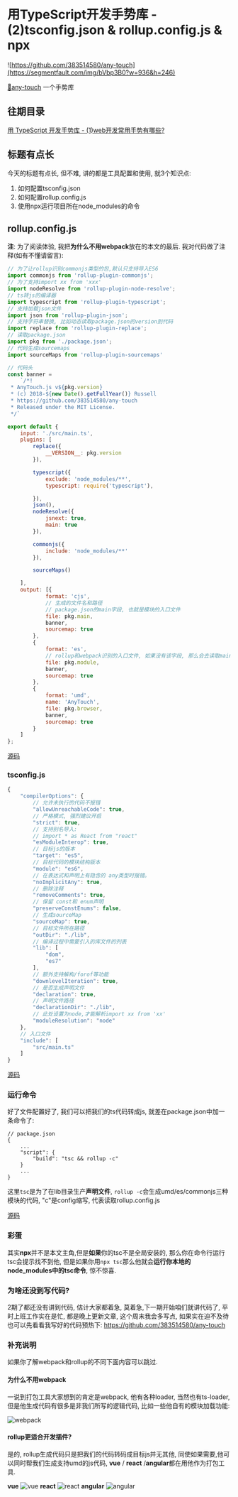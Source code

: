 # 用TypeScript开发手势库 - (2)tsconfig.json & rollup.config.js & npx

![https://github.com/383514580/any-touch](https://segmentfault.com/img/bVbp3B0?w=936&h=246)

 [:wave:any-touch](https://github.com/383514580/any-touch) 一个手势库

## 往期目录
[用 TypeScript 开发手势库 - (1)web开发常用手势有哪些?](https://juejin.im/post/5c8fc2105188252d72550acf)


## 标题有点长
今天的标题有点长, 但不难, 讲的都是工具配置和使用, 就3个知识点:
1. 如何配置tsconfig.json
2. 如何配置rollup.config.js
3. 使用npx运行项目所在node_modules的命令

## rollup.config.js

**注**: 为了阅读体验, 我把**为什么不用webpack**放在的本文的最后. 我对代码做了注释(如有不懂请留言):
```javascript
// 为了让rollup识别commonjs类型的包,默认只支持导入ES6
import commonjs from 'rollup-plugin-commonjs';
// 为了支持import xx from 'xxx'
import nodeResolve from 'rollup-plugin-node-resolve';
// ts转js的编译器
import typescript from 'rollup-plugin-typescript';
// 支持加载json文件
import json from 'rollup-plugin-json';
// 支持字符串替换, 比如动态读取package.json的version到代码
import replace from 'rollup-plugin-replace';
// 读取package.json
import pkg from './package.json';
// 代码生成sourcemaps
import sourceMaps from 'rollup-plugin-sourcemaps'

// 代码头
const banner =
    `/*!
 * AnyTouch.js v${pkg.version}
 * (c) 2018-${new Date().getFullYear()} Russell
 * https://github.com/383514580/any-touch
 * Released under the MIT License.
 */`

export default {
    input: './src/main.ts',
    plugins: [
        replace({
            __VERSION__: pkg.version
        }),

        typescript({
            exclude: 'node_modules/**',
            typescript: require('typescript'),

        }),
        json(),
        nodeResolve({
            jsnext: true,
            main: true
        }),

        commonjs({
            include: 'node_modules/**'
        }),

        sourceMaps()

    ],
    output: [{
            format: 'cjs',
            // 生成的文件名和路径
            // package.json的main字段, 也就是模块的入口文件
            file: pkg.main, 
            banner,
            sourcemap: true
        },
        {
            format: 'es',
            // rollup和webpack识别的入口文件, 如果没有该字段, 那么会去读取main字段
            file: pkg.module,
            banner,
            sourcemap: true
        },
        {
            format: 'umd',
            name: 'AnyTouch',
            file: pkg.browser,
            banner,
            sourcemap: true
        }
    ]
};
```
[源码](https://github.com/383514580/any-touch/blob/master/rollup.config.js)

### tsconfig.js

``` Javascript
{
    "compilerOptions": {
        // 允许未执行的代码不报错
        "allowUnreachableCode": true,
        // 严格模式, 强烈建议开启
        "strict": true,
        // 支持别名导入:
        // import * as React from "react"
        "esModuleInterop": true,
        // 目标js的版本
        "target": "es5",
        // 目标代码的模块结构版本
        "module": "es6",
        // 在表达式和声明上有隐含的 any类型时报错。
        "noImplicitAny": true,
        // 删除注释
        "removeComments": true,
        // 保留 const和 enum声明
        "preserveConstEnums": false,
        // 生成sourceMap    
        "sourceMap": true,
        // 目标文件所在路径
        "outDir": "./lib",
        // 编译过程中需要引入的库文件的列表
        "lib": [
            "dom",
            "es7"
        ],
        // 额外支持解构/forof等功能
        "downlevelIteration": true,
        // 是否生成声明文件
        "declaration": true,
        // 声明文件路径
        "declarationDir": "./lib",
        // 此处设置为node,才能解析import xx from 'xx'
        "moduleResolution": "node"
    },
    // 入口文件
    "include": [
        "src/main.ts"
    ]
}
```
[源码](https://github.com/383514580/any-touch/blob/master/tsconfig.json)

### 运行命令
好了文件配置好了, 我们可以把我们的ts代码转成js, 就差在package.json中加一条命令了: 
```javscript
// package.json
{
    ...
    "script": {
        "build": "tsc && rollup -c"
    }
    ...
}
```
这里`tsc`是为了在lib目录生产**声明文件**, `rollup -c`会生成umd/es/commonjs三种模块的代码, "c"是config缩写, 代表读取rollup.config.js

[源码](https://github.com/383514580/any-touch/blob/master/package.json)

### 彩蛋
其实**npx**并不是本文主角,但是**如果**你的tsc不是全局安装的, 那么你在命令行运行tsc会提示找不到他, 但是如果你用`npx tsc`那么他就会**运行你本地的node_modules中的tsc命令**, 惊不惊喜.

### 为啥还没到写代码?
2期了都还没有讲到代码, 估计大家都着急, 莫着急,下一期开始咱们就讲代码了, 平时上班工作实在是忙, 都是晚上更新文章, 这个周末我会多写点, 如果实在迫不及待也可以先看看我写好的代码预热下: https://github.com/383514580/any-touch

### 补充说明
如果你了解webpack和rollup的不同下面内容可以跳过.

#### 为什么不用webpack
一说到打包工具大家想到的肯定是webpack, 他有各种loader, 当然也有ts-loader, 但是他生成代码有很多是非我们所写的逻辑代码, 比如一些他自有的模块加载功能:

![webpack](http://ww1.sinaimg.cn/large/005IQkzXly1g1apvg17axj30pu0fpab4.jpg)

#### rollup更适合开发插件?
是的, rollup生成代码只是把我们的代码转码成目标js并无其他, 同使如果需要,他可以同时帮我们生成支持umd的js代码, **vue** / **react** /**angular**都在用他作为打包工具.

**vue**
![vue](http://ww1.sinaimg.cn/large/005IQkzXly1g1aq723deej30iu05vgm4.jpg)
**react**
![react](http://ww1.sinaimg.cn/large/005IQkzXly1g1aq6udkhfj30fr02ijrd.jpg)
**angular**
![angular](http://ww1.sinaimg.cn/large/005IQkzXly1g1aq6g16hkj30dk048q2y.jpg)